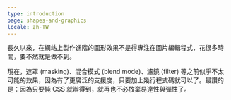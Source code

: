 ```yaml
---
type: introduction
page: shapes-and-graphics
locale: zh-TW
---
```


長久以來，在網站上製作進階的圖形效果不是得專注在圖片編輯程式，花很多時間，要不然就是做不到。

現在，遮罩 (masking)、混合模式 (blend mode)、濾鏡 (filter) 等之前似乎不太可能的效果，因為有了更廣泛的支援度，只要加上幾行程式碼就可以了。最讚的是：因為只要純 CSS 就辦得到，就再也不必放棄易達性與彈性了。

